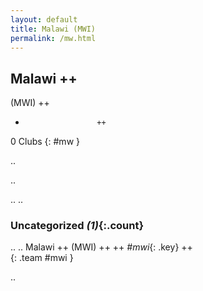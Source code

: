 ```yaml
---
layout: default
title: Malawi (MWI)
permalink: /mw.html
---
```



## Malawi   ++
(MWI)  ++
-                     ++
0 Clubs
{: #mw }


.. 




.. 




.. 
.. 


### Uncategorized _(1)_{:.count}


..
..
Malawi  ++
 (MWI) ++
 ++
_#mwi_{: .key} ++
<br>
{: .team #mwi }




.. 
 
